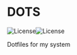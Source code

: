 # DOTS

<div style="display: flex;">
  <img src="https://img.shields.io/github/license/crckhd/dots?color=%23F5E0DC&label=L&style=for-the-badge" align="center" alt="License">
  <img src="https://img.shields.io/github/forks/crckhd/dots?color=%23DDB6F2&label=F&style=for-the-badge" align="center" alt="License">
</div>


Dotfiles for my system
